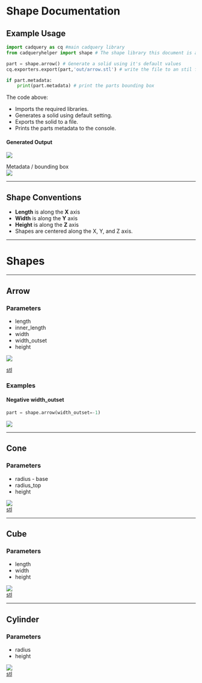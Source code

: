 # Shape Documentation

## Example Usage

``` python
import cadquery as cq #main cadquery library
from cadqueryhelper import shape # The shape library this document is about

part = shape.arrow() # Generate a solid using it's default values
cq.exporters.export(part,'out/arrow.stl') # write the file to an stil file

if part.metadata:
    print(part.metadata) # print the parts bounding box
```

The code above:
* Imports the required libraries.
* Generates a solid using default setting.
* Exports the solid to a file.
* Prints the parts metadata to the console.

#### Generated Output
![](image/01.png)

Metadata / bounding box
<br />![](image/02.png)

----

## Shape Conventions
* **Length** is along the **X** axis
* **Width** is along the **Y** axis
* **Height** is along the **Z** axis
* Shapes are centered along the X, Y, and Z axis.

---

# Shapes

---

## Arrow
### Parameters
* length
* inner_length
* width
* width_outset
* height

![](image/04.png)

[stl](../out/arrow.stl)

### Examples

#### Negative width_outset

``` python
part = shape.arrow(width_outset=-1)
```

![](image/05.png)

---
## Cone
### Parameters
* radius - base
* radius_top
* height

![](image/06.png)
<br />
[stl](../out/cone.stl)

---
## Cube
### Parameters
* length
* width
* height

![](image/07.png)
<br />
[stl](../out/cube.stl)

---
## Cylinder
### Parameters
* radius
* height

![](image/08.png)
<br />
[stl](../out/cylinder.stl)
